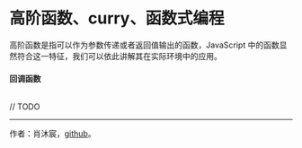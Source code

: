 # 高阶函数、curry、函数式编程

高阶函数是指可以作为参数传递或者返回值输出的函数，JavaScript 中的函数显然符合这一特征，我们可以依此讲解其在实际环境中的应用。

#### 回调函数

```

```

// TODO

------

作者：肖沐宸，[github](https://github.com/cheogo/learn-javascript)。